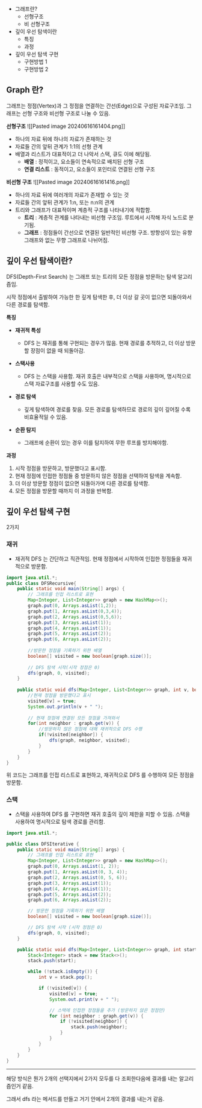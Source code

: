 
* 그래프란?
	* 선형구조
	* 비 선형구조
* 깊이 우선 탐색이란
	* 특징
	* 과정
* 깊이 우선 탐색 구현
	* 구현방법 1
	* 구현방법 2



## Graph 란?

그래프는 정점(Vertex)과 그 정점을 연결하는 간선(Edge)으로 구성된 자료구조임.
그래프는 선형 구조와 비선형 구조로 나눌 수 있음.

**선형구조**
![[Pasted image 20240616161404.png]]

* 하나의 자료 뒤에 하나의 자료가 존재하는 것
* 자료들 간의 앞뒤 관계가 1:1의 선형 관계
* 배열과 리스트가 대표적이고 더 나악서 스택, 큐도 이에 해당됨.
	* **배열** : 정적이고, 요소들이 연속적으로 배치된 선형 구조
	* **연결 리스트** : 동적이고, 요소들이 포인터로 연결된 선형 구조


**비선형 구조**
![[Pasted image 20240616161416.png]]

* 하나의 자료 뒤에 여러개의 자료가 존재할 수 있는 것
* 자료들 간의 앞뒤 관계가 1:n, 또는 n:n의 관계
* 트리와 그래프가 대표적이며 계층적 구조를 나타내기에 적합함.
	* **트리** : 계층적 관계를 나타내는 비선형 구조임. 루트에서 시작해 자식 노드로 분기됨.
	* **그래프** : 정점들이 간선으로 연결된 일반적인 비선형 구조. 방향성이 있는 유향 그래프와 없는 무향 그래프로 나뉘어짐.


## 깊이 우선 탐색이란?

DFS(Depth-First Search) 는 그래프 또는 트리의 모든 정점을 방문하는 탐색 알고리즘임.

시작 정점에서 출발하여 가능한 한 깊게 탐색한 후, 더 이상 갈 곳이 없으면 되돌아와서 다른 경로를 탐색함.

**특징**

* **재귀적 특성**
	* DFS 는 재귀를 통해 구현되는 경우가 많음. 현재 경로를 추적하고, 더 이상 방문할 장점이 없을 때 되돌아감.

* **스택사용**
	* DFS 는 스택을 사용함. 재귀 호출은 내부적으로 스택을 사용하며, 명시적으로 스택 자료구조를 사용할 수도 있음.

* **경로 탐색**
	* 깊게 탐색하여 경로를 찾음. 모든 경로를 탐색하므로 경로의 깊이 깊어질 수록 비효율적일 수 있음.

* **순환 탐지**
	* 그래프에 순환이 있는 경우 이를 탐지하여 무한 루프를 방지해야함.


**과정**

1. 시작 정점을 방문하고, 방문했다고 표시함.
2. 현재 정점에 인접한 정점들 중 방문하지 않은 정점을 선택하여 탐색을 계속함.
3. 더 이상 방문할 정점이 없으면 되돌아가며 다른 경로를 탐색함.
4. 모든 정점을 방문할 때까지 이 과정을 반복함.


## 깊이 우선 탐색 구현

2가지

### 재귀

* 재귀적 DFS 는 간단하고 직관적임. 현재 정점에서 시작하여 인접한 정점들을 재귀적으로 방문함.

```java
import java.util.*;
public class DFSRecursive{
	public static void main(String[] args) {
		// 그래프를 인접 리스트로 표현
		Map<Integer, List<Integer>> graph = new HashMap<>();
		graph.put(0, Arrays.asList(1,2));
		graph.put(1, Arrays.asList(0,3,4));
		graph.put(2, Arrays.asList(0,5,6));
		graph.put(3, Arrays.asList(1));
		graph.put(4, Arrays.asList(1));
		graph.put(5, Arrays.asList(2));
		graph.put(6, Arrays.asList(2));
		
		//방문한 정점을 기록하기 위한 배열
		boolean[] visited = new boolean[graph.size()];
		
		// DFS 탐색 시작(시작 정점은 0)
		dfs(graph, 0, visited);
	}
	
	public static void dfs(Map<Integer, List<Integer>> graph, int v, boolean[] visited) {
		//현재 정점을 방문했다고 표시
		visited[v] = true;
		System.out.println(v + " ");
		
		// 현재 정점에 연결된 모든 정점을 가져와서
		for(int neighbor : graph.get(v)) {
			//방문하지 않은 정점에 대해 재귀적으로 DFS 수행
			if(!visited[neighbor]) {
				dfs(graph, neighbor, visited);
			}
		}
	}
}
```

위 코드는 그래프를 인접 리스트로 표현하고, 재귀적으로 DFS 를 수행하여 모든 정점을 방문함.


### 스택

* 스택을 사용하여 DFS 를 구현하면 재귀 호출의 깊이 제한을 피할 수 있음. 스택을 사용하여 명시적으로 탐색 경로를 관리함.

```java
import java.util.*;

public class DFSIterative {
    public static void main(String[] args) {
        // 그래프를 인접 리스트로 표현
        Map<Integer, List<Integer>> graph = new HashMap<>();
        graph.put(0, Arrays.asList(1, 2));
        graph.put(1, Arrays.asList(0, 3, 4));
        graph.put(2, Arrays.asList(0, 5, 6));
        graph.put(3, Arrays.asList(1));
        graph.put(4, Arrays.asList(1));
        graph.put(5, Arrays.asList(2));
        graph.put(6, Arrays.asList(2));

        // 방문한 정점을 기록하기 위한 배열
        boolean[] visited = new boolean[graph.size()];

        // DFS 탐색 시작 (시작 정점은 0)
        dfs(graph, 0, visited);
    }

    public static void dfs(Map<Integer, List<Integer>> graph, int start, boolean[] visited) {
        Stack<Integer> stack = new Stack<>();
        stack.push(start);

        while (!stack.isEmpty()) {
            int v = stack.pop();

            if (!visited[v]) {
                visited[v] = true;
                System.out.print(v + " ");

                // 스택에 인접한 정점들을 추가 (방문하지 않은 정점만)
                for (int neighbor : graph.get(v)) {
                    if (!visited[neighbor]) {
                        stack.push(neighbor);
                    }
                }
            }
        }
    }
}
```


---

해당 방식은 뭔가 2개의 선택지에서 2가지 모두를 다 조회한다음에 결과를 내는 알고리즘인거 같음.

그래서 dfs 라는 메서드를 만들고 거기 안에서 2개의 결과를 내는거 같음.

